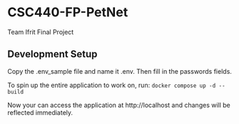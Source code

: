 # CSC440-FP-PetNet

Team Ifrit Final Project

## Development Setup

Copy the .env_sample file and name it .env. Then fill in the passwords fields.

To spin up the entire application to work on, run: `docker compose up -d --build`

Now your can access the application at http://localhost and changes will be reflected immediately.
